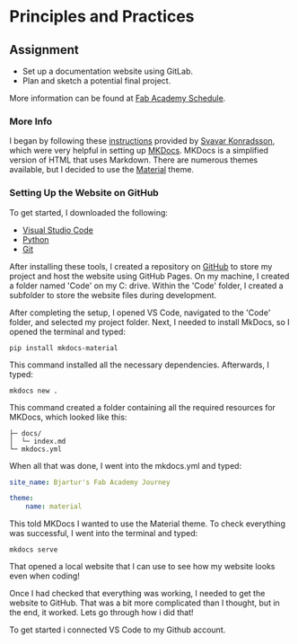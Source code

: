 # Principles and Practices

## Assignment

- Set up a documentation website using GitLab.
- Plan and sketch a potential final project.

More information can be found at [Fab Academy Schedule](https://fabacademy.org/2025/schedule.html).

### More Info

I began by following these [instructions](https://www.fabisa.is/N%C3%A1msefni/Pre-Fab/1-heimasidugerd/) provided by [Svavar Konradsson](https://fabacademy.org/2023/labs/isafjordur/students/svavar-konradsson/index.html), which were very helpful in setting up [MKDocs](https://www.mkdocs.org/). MKDocs is a simplified version of HTML that uses Markdown. There are numerous themes available, but I decided to use the [Material](https://squidfunk.github.io/mkdocs-material/) theme.

### Setting Up the Website on GitHub

To get started, I downloaded the following:

- [Visual Studio Code](https://code.visualstudio.com/)
- [Python](https://www.python.org/)
- [Git](https://git-scm.com/)

After installing these tools, I created a repository on [GitHub](https://github.com/) to store my project and host the website using GitHub Pages. On my machine, I created a folder named 'Code' on my C: drive. Within the 'Code' folder, I created a subfolder to store the website files during development.

After completing the setup, I opened VS Code, navigated to the 'Code' folder, and selected my project folder. Next, I needed to install MkDocs, so I opened the terminal and typed:
``` 
pip install mkdocs-material 
```
This command installed all the necessary dependencies. Afterwards, I typed:
```
mkdocs new .
```
This command created a folder containing all the required resources for MKDocs, which looked like this:

```
├─ docs/
│  └─ index.md
└─ mkdocs.yml
```
When all that was done, I went into the mkdocs.yml and typed:
```yaml
site_name: Bjartur's Fab Academy Journey 

theme:
    name: material
```
This told MKDocs I wanted to use the Material theme. To check everything was successful, I went into the terminal and typed:

```
mkdocs serve
```
That opened a local website that I can use to see how my website looks even when coding!

Once I had checked that everything was working, I needed to get the website to GitHub. That was a bit more complicated than I thought, but in the end, it worked. Lets go through how i did that!

To get started i connected VS Code to my Github account. 